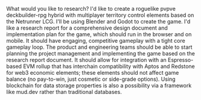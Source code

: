 What would you like to research? I'd like to create a roguelike pvpve deckbuilder-rpg hybrid with multiplayer territory control elements based on the Netrunner LCG. I'll be using Blender and Godot to create the game. I'd like a research report for a comprehensive design document and implementation plan for the game, which should run in the browser and on mobile. It should have engaging, competitive gameplay with a tight core gameplay loop. The product and engineering teams should be able to start planning the project management and implementing the game based on the research report document. It should allow for integration with an Espresso-based EVM rollup that has interchain compatibility with Aptos and Redstone for web3 economic elements; these elements should not affect game balance (no pay-to-win, just cosmetic or side-grade options). Using blockchain for data storage properties is also a possibility via a framework like mud.dev rather than traditional databases.
